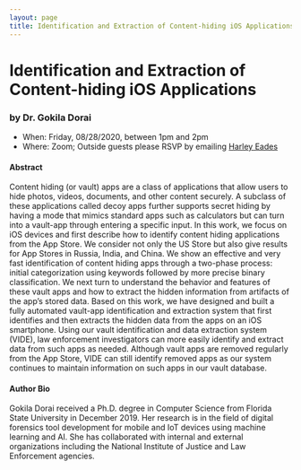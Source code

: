```yaml
---
layout: page
title: Identification and Extraction of Content-hiding iOS Applications 
---
```


Identification and Extraction of Content-hiding iOS Applications 
======
### by Dr. Gokila Dorai

- When: Friday, 08/28/2020, between 1pm and 2pm
- Where: Zoom; Outside guests please RSVP by emailing <a href="mailto:harley.eades@gmail.com">Harley Eades</a>

#### Abstract

Content hiding (or vault) apps are a class of applications that allow
users to hide photos, videos, documents, and other content securely. A
subclass of these applications called decoy apps further supports
secret hiding by having a mode that mimics standard apps such as
calculators but can turn into a vault-app through entering a specific
input. In this work, we focus on iOS devices and first describe how to
identify content hiding applications from the App Store. We consider
not only the US Store but also give results for App Stores in Russia,
India, and China. We show an effective and very fast identification of
content hiding apps through a two-phase process: initial
categorization using keywords followed by more precise binary
classification. We next turn to understand the behavior and features
of these vault apps and how to extract the hidden information from
artifacts of the app’s stored data. Based on this work, we have
designed and built a fully automated vault-app identification and
extraction system that first identifies and then extracts the hidden
data from the apps on an iOS smartphone. Using our vault
identification and data extraction system (VIDE), law enforcement
investigators can more easily identify and extract data from such apps
as needed. Although vault apps are removed regularly from the App
Store, VIDE can still identify removed apps as our system continues to
maintain information on such apps in our vault database.

#### Author Bio

Gokila Dorai received a Ph.D. degree in Computer Science from Florida
State University in December 2019. Her research is in the field of
digital forensics tool development for mobile and IoT devices using
machine learning and AI. She has collaborated with internal and
external organizations including the National Institute of Justice and
Law Enforcement agencies.


